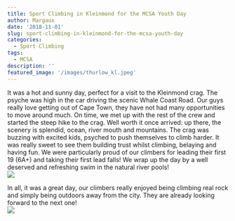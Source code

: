 ```yaml
---
title: Sport Climbing in Kleinmond for the MCSA Youth Day
author: Margaux
date: '2018-11-01'
slug: sport-climbing-in-kleinmond-for-the-mcsa-youth-day
categories:
  - Sport Climbing
tags:
  - MCSA
description: ''
featured_image: '/images/thurlow_kl.jpeg'
---
```


It was a hot and sunny day, perfect for a visit to the Kleinmond crag. The psyche was high in the car driving the scenic Whale Coast Road. Our guys really love getting out of Cape Town, they have not had many opportunities to move around much. On time, we met up with the rest of the crew and started the steep hike to the crag. Well worth it once arrived: up there, the scenery is splendid, ocean, river mouth and mountains. 
The crag was buzzing with excited kids, psyched to push themselves to climb harder. It was really sweet to see them building trust whilst climbing, belaying and having fun. We were particularly proud of our climbers for leading their first 19 (6A+) and taking their first lead falls! We wrap up the day by a well deserved and refreshing swim in the natural river pools!  
![](/images/thurlow_kl.jpeg)

In all, it was a great day, our climbers really enjoyed being climbing real rock and simply being outdoors away from the city. They are already looking forward to the next one!  
![](/images/thurlow_kl2.jpeg)
